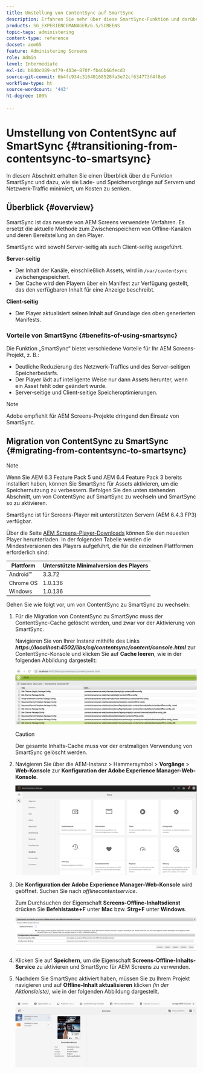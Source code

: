 ```yaml
---
title: Umstellung von ContentSync auf SmartSync
description: Erfahren Sie mehr über diese SmartSync-Funktion und darüber, wie Sie von ContentSync zu SmartSync wechseln können.
products: SG_EXPERIENCEMANAGER/6.5/SCREENS
topic-tags: administering
content-type: reference
docset: aem65
feature: Administering Screens
role: Admin
level: Intermediate
exl-id: b8d0c089-af79-403e-870f-fb46b66fecd3
source-git-commit: 6b4fc934c31640168528fa3e72cf634773f4f8e6
workflow-type: ht
source-wordcount: '443'
ht-degree: 100%

---
```


# Umstellung von ContentSync auf SmartSync {#transitioning-from-contentsync-to-smartsync}

In diesem Abschnitt erhalten Sie einen Überblick über die Funktion SmartSync und dazu, wie sie Lade- und Speichervorgänge auf Servern und Netzwerk-Traffic minimiert, um Kosten zu senken.

## Überblick {#overview}

SmartSync ist das neueste von AEM Screens verwendete Verfahren. Es ersetzt die aktuelle Methode zum Zwischenspeichern von Offline-Kanälen und deren Bereitstellung an den Player.

SmartSync wird sowohl Server-seitig als auch Client-seitig ausgeführt.

**Server-seitig**

* Der Inhalt der Kanäle, einschließlich Assets, wird in *`/var/contentsync`* zwischengespeichert.
* Der Cache wird den Playern über ein Manifest zur Verfügung gestellt, das den verfügbaren Inhalt für eine Anzeige beschreibt.

**Client-seitig**

* Der Player aktualisiert seinen Inhalt auf Grundlage des oben generierten Manifests.

### Vorteile von SmartSync {#benefits-of-using-smartsync}

Die Funktion „SmartSync“ bietet verschiedene Vorteile für Ihr AEM Screens-Projekt, z. B.:

* Deutliche Reduzierung des Netzwerk-Traffics und des Server-seitigen Speicherbedarfs.
* Der Player lädt auf intelligente Weise nur dann Assets herunter, wenn ein Asset fehlt oder geändert wurde.
* Server-seitige und Client-seitige Speicheroptimierungen.

>[!NOTE]
>
>Adobe empfiehlt für AEM Screens-Projekte dringend den Einsatz von SmartSync.

## Migration von ContentSync zu SmartSync {#migrating-from-contentsync-to-smartsync}

>[!NOTE]
>
>Wenn Sie AEM 6.3 Feature Pack 5 und AEM 6.4 Feature Pack 3 bereits installiert haben, können Sie SmartSync für Assets aktivieren, um die Speichernutzung zu verbessern. Befolgen Sie den unten stehenden Abschnitt, um von ContentSync auf SmartSync zu wechseln und SmartSync so zu aktivieren.
>
>SmartSync ist für Screens-Player mit unterstützten Servern (AEM 6.4.3 FP3) verfügbar.
>
>Über die Seite [AEM Screens-Player-Downloads](https://download.macromedia.com/screens/) können Sie den neuesten Player herunterladen. In der folgenden Tabelle werden die Mindestversionen des Players aufgeführt, die für die einzelnen Plattformen erforderlich sind:

| **Plattform** | **Unterstützte Minimalversion des Players** |
|---|---|
| Android™ | 3.3.72 |
| Chrome OS | 1.0.136 |
| Windows | 1.0.136 |

Gehen Sie wie folgt vor, um von ContentSync zu SmartSync zu wechseln:

1. Für die Migration von ContentSync zu SmartSync muss der ContentSync-Cache gelöscht werden, und zwar vor der Aktivierung von SmartSync.

   Navigieren Sie von Ihrer Instanz mithilfe des Links ***https://localhost:4502/libs/cq/contentsync/content/console.html*** zur ContentSync-Konsole und klicken Sie auf **Cache leeren**, wie in der folgenden Abbildung dargestellt:

   ![clear_contesync_cache](assets/clear_contesync_cache.png)

   >[!CAUTION]
   >
   >Der gesamte Inhalts-Cache muss vor der erstmaligen Verwendung von SmartSync gelöscht werden.

1. Navigieren Sie über die AEM-Instanz > Hammersymbol > **Vorgänge** > **Web-Konsole** zur **Konfiguration der Adobe Experience Manager-Web-Konsole**.

   ![screen_shot_2019-02-11at15339pm](assets/screen_shot_2019-02-11at15339pm.png)

1. Die **Konfiguration der Adobe Experience Manager-Web-Konsole** wird geöffnet. Suchen Sie nach *offlinecontentservice*.

   Zum Durchsuchen der Eigenschaft **Screens-Offline-Inhaltsdienst** drücken Sie **Befehlstaste+F** unter **Mac** bzw. **Strg+F** unter **Windows**.

   ![screen_shot_2019-02-19at22643pm](assets/screen_shot_2019-02-19at22643pm.png)

1. Klicken Sie auf **Speichern**, um die Eigenschaft **Screens-Offline-Inhalts-Service** zu aktivieren und SmartSync für AEM Screens zu verwenden.
1. Nachdem Sie SmartSync aktiviert haben, müssen Sie zu Ihrem Projekt navigieren und auf **Offline-Inhalt aktualisieren** klicken *(in der Aktionsleiste)*, wie in der folgenden Abbildung dargestellt.

   ![screen_shot_2019-02-25at102605am](assets/screen_shot_2019-02-25at102605am.png)

